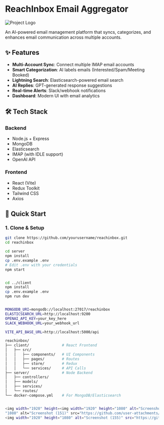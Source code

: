 # ReachInbox Email Aggregator

![Project Logo](https://via.placeholder.com/150x50?text=ReachInbox)

An AI-powered email management platform that syncs, categorizes, and enhances email communication across multiple accounts.

## ✨ Features
- **Multi-Account Sync**: Connect multiple IMAP email accounts
- **Smart Categorization**: AI labels emails (Interested/Spam/Meeting Booked)
- **Lightning Search**: Elasticsearch-powered email search
- **AI Replies**: GPT-generated response suggestions
- **Real-time Alerts**: Slack/webhook notifications
- **Dashboard**: Modern UI with email analytics

## 🛠️ Tech Stack
### Backend
- Node.js + Express
- MongoDB
- Elasticsearch
- IMAP (with IDLE support)
- OpenAI API

### Frontend
- React (Vite)
- Redux Toolkit
- Tailwind CSS
- Axios

## 🚀 Quick Start

### 1. Clone & Setup
```bash
git clone https://github.com/yourusername/reachinbox.git
cd reachinbox

cd server
npm install
cp .env.example .env
# Edit .env with your credentials
npm start


cd ../client
npm install
cp .env.example .env
npm run dev


MONGODB_URI=mongodb://localhost:27017/reachinbox
ELASTICSEARCH_URL=http://localhost:9200
OPENAI_API_KEY=your_key_here
SLACK_WEBHOOK_URL=your_webhook_url

VITE_API_BASE_URL=http://localhost:5000/api

reachinbox/
├── client/               # React Frontend
│   ├── src/
│   │   ├── components/   # UI Components
│   │   ├── pages/        # Routes
│   │   ├── store/        # Redux
│   │   └── services/     # API Calls
├── server/               # Node Backend
│   ├── controllers/
│   ├── models/
│   ├── services/
│   └── routes/
└── docker-compose.yml    # For MongoDB/Elasticsearch


<img width="1920" height=<img width="1920" height="1080" alt="Screenshot (152)" src="https://github.com/user-attachments/assets/5ca0b354-133a-476e-8735-13009fc7741e" />
"1080" alt="Screenshot (151)" src="https://github.com/user-attachments/assets/e6495a06-48f4-4c70-ba0a-f4bdd27818c7" />
<img width="1920" height="1080" alt="Screenshot (155)" src="https://github.com/user-attachments/assets/b651724d-7281-4f46-a76d-c3b549c4613a" />

